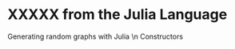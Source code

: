 XXXXX from the Julia Language
==============================
Generating random graphs with Julia
\n
Constructors
